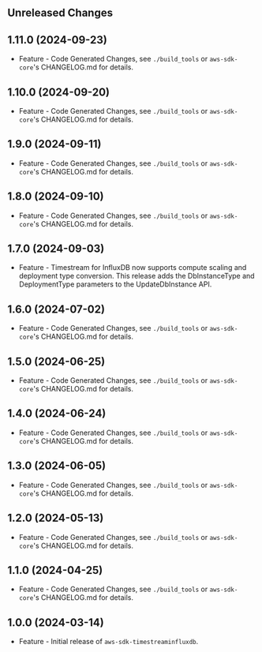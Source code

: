 Unreleased Changes
------------------

1.11.0 (2024-09-23)
------------------

* Feature - Code Generated Changes, see `./build_tools` or `aws-sdk-core`'s CHANGELOG.md for details.

1.10.0 (2024-09-20)
------------------

* Feature - Code Generated Changes, see `./build_tools` or `aws-sdk-core`'s CHANGELOG.md for details.

1.9.0 (2024-09-11)
------------------

* Feature - Code Generated Changes, see `./build_tools` or `aws-sdk-core`'s CHANGELOG.md for details.

1.8.0 (2024-09-10)
------------------

* Feature - Code Generated Changes, see `./build_tools` or `aws-sdk-core`'s CHANGELOG.md for details.

1.7.0 (2024-09-03)
------------------

* Feature - Timestream for InfluxDB now supports compute scaling and deployment type conversion. This release adds the DbInstanceType and DeploymentType parameters to the UpdateDbInstance API.

1.6.0 (2024-07-02)
------------------

* Feature - Code Generated Changes, see `./build_tools` or `aws-sdk-core`'s CHANGELOG.md for details.

1.5.0 (2024-06-25)
------------------

* Feature - Code Generated Changes, see `./build_tools` or `aws-sdk-core`'s CHANGELOG.md for details.

1.4.0 (2024-06-24)
------------------

* Feature - Code Generated Changes, see `./build_tools` or `aws-sdk-core`'s CHANGELOG.md for details.

1.3.0 (2024-06-05)
------------------

* Feature - Code Generated Changes, see `./build_tools` or `aws-sdk-core`'s CHANGELOG.md for details.

1.2.0 (2024-05-13)
------------------

* Feature - Code Generated Changes, see `./build_tools` or `aws-sdk-core`'s CHANGELOG.md for details.

1.1.0 (2024-04-25)
------------------

* Feature - Code Generated Changes, see `./build_tools` or `aws-sdk-core`'s CHANGELOG.md for details.

1.0.0 (2024-03-14)
------------------

* Feature - Initial release of `aws-sdk-timestreaminfluxdb`.

